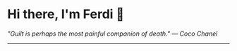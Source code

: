 <h1>Hi there, I'm Ferdi 👋</h1>

<p><em>
  "Guilt is perhaps the most painful companion of death." — Coco Chanel
</em></p>

---
